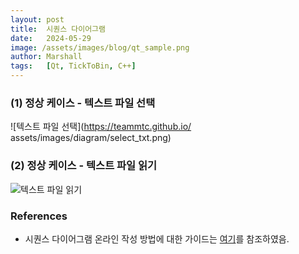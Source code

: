```yaml
---
layout: post
title:  시퀀스 다이어그램
date:   2024-05-29
image: /assets/images/blog/qt_sample.png
author: Marshall
tags:   [Qt, TickToBin, C++]
---
```


### (1) 정상 케이스 - 텍스트 파일 선택

![텍스트 파일 선택](https://teammtc.github.io/ assets/images/diagram/select_txt.png)

### (2) 정상 케이스 - 텍스트 파일 읽기

![텍스트 파일 읽기](https://teammtc.github.io/assets/images/diagram/read_txt.png)

### References
* 시퀀스 다이어그램 온라인 작성 방법에 대한 가이드는 [여기](https://sequencediagram.org/instructions.html)를 참조하였음.
